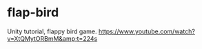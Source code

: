 # flap-bird
Unity tutorial, flappy bird game.
https://www.youtube.com/watch?v=XtQMytORBmM&amp;t=224s
